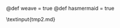@def weave = true
@def hasmermaid = true

\textinput{tmp2.md}

<!--{{insert_weave milewski-programmers-2.jmd}}-->
<!--{{insert_pandoc tmp.md}}-->
